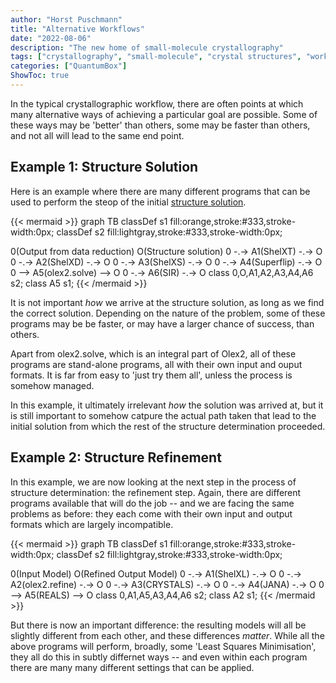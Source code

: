 ```yaml
---
author: "Horst Puschmann"
title: "Alternative Workflows"
date: "2022-08-06"
description: "The new home of small-molecule crystallography"
tags: ["crystallography", "small-molecule", "crystal structures", "workflow"]
categories: ["QuantumBox"]
ShowToc: true
---
```


In the typical crystallographic workflow, there are often points at which many alternative ways of achieving a particular goal are possible. Some of these ways may be 'better' than others, some may be faster than others, and not all will lead to the same end point.

## Example 1: Structure Solution

Here is an example where there are many different programs that can be used to perform the steop of the initial [structure solution](/glossary/#structure-solution).

{{< mermaid >}}
graph TB
    classDef s1 fill:orange,stroke:#333,stroke-width:0px;
    classDef s2 fill:lightgray,stroke:#333,stroke-width:0px;

0(Output from data reduction)
O(Structure solution)
0 -.-> A1(ShelXT) -.-> O
0 -.-> A2(ShelXD) -.-> O
0 -.-> A3(ShelXS) -.-> O
0 -.-> A4(Superflip) -.-> O
0 --> A5(olex2.solve) --> O
0 -.-> A6(SIR) -.-> O
    class 0,O,A1,A2,A3,A4,A6 s2;
    class A5 s1;
{{< /mermaid >}}

It is not important *how* we arrive at the structure solution, as long as we find the correct solution. Depending on the nature of the problem, some of these programs may be be faster, or may have a larger chance of success, than others.

Apart from olex2.solve, which is an integral part of Olex2, all of these programs are stand-alone programs, all with their own input and ouput formats. It is far from easy to 'just try them all', unless the process is somehow managed.

In this example, it ultimately irrelevant *how* the solution was arrived at, but it is still important to somehow catpure the actual path taken that lead to the initial solution from which the rest of the structure determination proceeded.


## Example 2: Structure Refinement

In this example, we are now looking at the next step in the process of structure determination: the refinement step. Again, there are different programs available that will do the job -- and we are facing the same problems as before: they each come with their own input and output formats which are largely incompatible.

{{< mermaid >}}
graph TB
    classDef s1 fill:orange,stroke:#333,stroke-width:0px;
    classDef s2 fill:lightgray,stroke:#333,stroke-width:0px;

0(Input Model)
O(Refined Output Model)
0 -.-> A1(ShelXL) -.-> O
0 -.-> A2(olex2.refine) -.-> O
0 -.-> A3(CRYSTALS) -.-> O
0 -.-> A4(JANA) -.-> O
0 --> A5(REALS) --> O
    class 0,A1,A5,A3,A4,A6 s2;
    class A2 s1;
{{< /mermaid >}}

But there is now an important difference: the resulting models will all be slightly different from each other, and these differences *matter*. While all the above programs will perform, broadly, some 'Least Squares Minimisation', they all do this in subtly differnet ways -- and even within each program there are many many different settings that can be applied.







